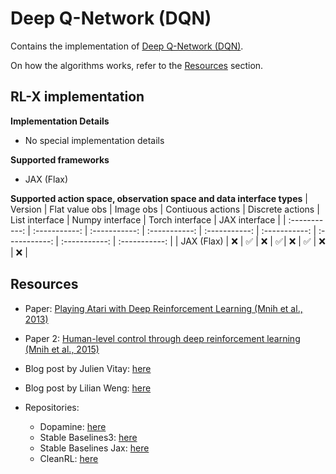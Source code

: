 # Deep Q-Network (DQN)

Contains the implementation of [Deep Q-Network (DQN)](https://www.nature.com/articles/nature14236.pdf).

On how the algorithms works, refer to the [Resources](#resources) section.


## RL-X implementation

**Implementation Details**
- No special implementation details

**Supported frameworks**
- JAX (Flax)

**Supported action space, observation space and data interface types**
| Version | Flat value obs | Image obs | Contiuous actions | Discrete actions | List interface | Numpy interface | Torch interface | JAX interface |
| :-----------: | :-----------: | :-----------: | :-----------: | :-----------: | :-----------: | :-----------: | :-----------: | :-----------: |
| JAX (Flax) | ❌ | ✅ | ❌ | ✅ | ❌ | ✅ | ❌ | ❌ |


## Resources
- Paper: [Playing Atari with Deep Reinforcement Learning (Mnih et al., 2013)](https://arxiv.org/pdf/1312.5602.pdf)
- Paper 2: [Human-level control through deep reinforcement learning (Mnih et al., 2015)](https://www.nature.com/articles/nature14236.pdf)

- Blog post by Julien Vitay: [here](https://julien-vitay.net/deeprl/src/2.3-DQN.html)

- Blog post by Lilian Weng: [here](https://lilianweng.github.io/posts/2018-02-19-rl-overview/#deep-q-network)

- Repositories:
    - Dopamine: [here](https://github.com/google/dopamine/tree/master/dopamine/jax/agents/dqn)
    - Stable Baselines3: [here](https://github.com/DLR-RM/stable-baselines3/blob/master/stable_baselines3/dqn)
    - Stable Baselines Jax: [here](https://github.com/araffin/sbx/tree/master/sbx/dqn)
    - CleanRL: [here](https://github.com/vwxyzjn/cleanrl/blob/master/cleanrl/dqn_atari_jax.py)
